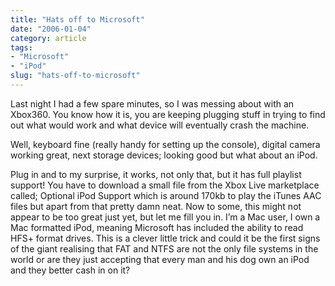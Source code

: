 ```yaml
---
title: "Hats off to Microsoft"
date: "2006-01-04"
category: article
tags:
- "Microsoft"
- "iPod"
slug: "hats-off-to-microsoft"
---
```


Last night I had a few spare minutes, so I was messing about with an Xbox360. You know how it is, you are keeping plugging stuff in trying to find out what would work and what device will eventually crash the machine.
  
Well, keyboard fine (really handy for setting up the console), digital camera working great, next storage devices; looking good but what about an iPod.
  
Plug in and to my surprise, it works, not only that, but it has full playlist support! You have to download a small file from the Xbox Live marketplace called; Optional iPod Support which is around 170kb to play the iTunes AAC files but apart from that pretty damn neat. Now to some, this might not appear to be too great just yet, but let me fill you in. I’m a Mac user, I own a Mac formatted iPod, meaning Microsoft has included the ability to read HFS+ format drives. This is a clever little trick and could it be the first signs of the giant realising that FAT and NTFS are not the only file systems in the world or are they just accepting that every man and his dog own an iPod and they better cash in on it?
